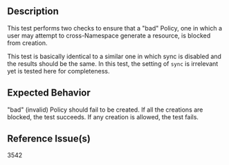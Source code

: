 ## Description

This test performs two checks to ensure that a "bad" Policy, one in which a user may attempt to cross-Namespace generate a resource, is blocked from creation.

This test is basically identical to a similar one in which sync is disabled and the results should be the same. In this test, the setting of `sync` is irrelevant yet is tested here for completeness.

## Expected Behavior

"bad" (invalid) Policy should fail to be created. If all the creations are blocked, the test succeeds. If any creation is allowed, the test fails.

## Reference Issue(s)

3542
